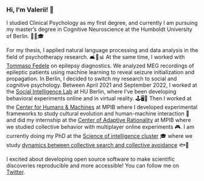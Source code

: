 ### Hi, I’m Valerii! 👋

I studied Clinical Psychology as my first degree, and currently I am pursuing my master’s degree in Cognitive Neuroscience at the Humboldt University of Berlin. 🥰🧠🎓

For my thesis, I applied natural language processing and data analysis in the field of psychotherapy research. 🛋💬📊 At the same time, I worked with [Tommaso Fedele](https://github.com/tommytommy81) on epilepsy diagnostics. We analyzed MEG recordings of epileptic patients using machine learning to reveal seizure initialization and propagation. In Berlin, I decided to switch my research to social and cognitive psychology. Between April 2021 and September 2022, I worked at the [Social Intelligence Lab](https://social-intelligence-group.github.io/) at HU Berlin, where I’ve been developing behavioral experiments online and in virtual reality. 🕹🖥🔮 Then I worked at the [Center for Humans & Machines](https://www.mpib-berlin.mpg.de/chm) at MPIB where I developed experimental frameworks to study cultural evolution and human-machine interaction 🤖 and did my internship at the [Center of Adaptive Rationality](https://www.mpib-berlin.mpg.de/research/research-centers/adaptive-rationality) at MPIB where we studied collective behavior with multiplayer online experiments 🎮. I am currently doing my PhD at the [Science of intelligence cluster](https://www.scienceofintelligence.de/) 🎓 where we study [dynamics between collective search and collective avoidance](https://www.scienceofintelligence.de/research/researchprojects/project_51/) 🐟🐠

I excited about developing open source software to make scientific discoveries reproducible and more accessible! You can follow me on [Twitter](https://twitter.com/ValeriiChirkov).
